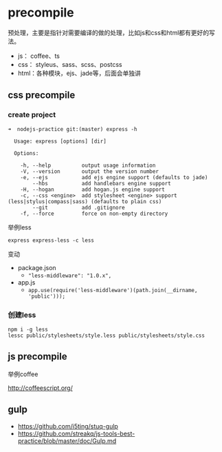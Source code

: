 # precompile

预处理，主要是指针对需要编译的做的处理，比如js和css和html都有更好的写法。

- js： coffee、ts
- css： styleus、sass、scss、postcss
- html：各种模块，ejs、jade等，后面会单独讲

## css precompile

### create project

```
➜  nodejs-practice git:(master) express -h

  Usage: express [options] [dir]

  Options:

    -h, --help          output usage information
    -V, --version       output the version number
    -e, --ejs           add ejs engine support (defaults to jade)
        --hbs           add handlebars engine support
    -H, --hogan         add hogan.js engine support
    -c, --css <engine>  add stylesheet <engine> support (less|stylus|compass|sass) (defaults to plain css)
        --git           add .gitignore
    -f, --force         force on non-empty directory
```


举例less

```
express express-less -c less
```

变动

- package.json
  - `"less-middleware": "1.0.x",`
- app.js
  - `app.use(require('less-middleware')(path.join(__dirname, 'public')));`

### 创建less

```
npm i -g less
lessc public/stylesheets/style.less public/stylesheets/style.css
```

## js precompile

举例coffee

http://coffeescript.org/

## gulp

- https://github.com/i5ting/stuq-gulp
- https://github.com/streakq/js-tools-best-practice/blob/master/doc/Gulp.md

